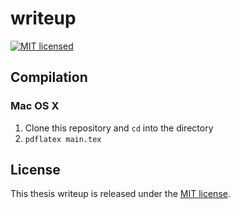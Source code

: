 # writeup
[![MIT licensed](https://img.shields.io/badge/license-MIT-blue.svg)](https://raw.githubusercontent.com/hyperium/hyper/master/LICENSE)

## Compilation
### Mac OS X
1. Clone this repository and `cd` into the directory
2. `pdflatex main.tex`

## License
This thesis writeup is released under the [MIT license](https://github.com/vanallen/writeup/blob/master/LICENSE).
